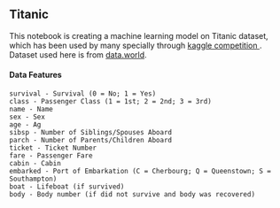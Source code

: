 ## Titanic

This notebook is creating a machine learning model on Titanic dataset, which has been used by many specially through [kaggle competition ](https://www.kaggle.com/c/titanic). Dataset used here is from [data.world](https://data.world/nrippner/titanic-disaster-dataset).


#### Data Features

`survival - Survival (0 = No; 1 = Yes)`  
`class - Passenger Class (1 = 1st; 2 = 2nd; 3 = 3rd)`  
`name - Name`  
`sex - Sex`  
`age - Ag`  
`sibsp - Number of Siblings/Spouses Aboard`  
`parch - Number of Parents/Children Aboard`  
`ticket - Ticket Number`  
`fare - Passenger Fare`  
`cabin - Cabin`  
`embarked - Port of Embarkation (C = Cherbourg; Q = Queenstown; S = Southampton)`  
`boat - Lifeboat (if survived)`  
`body - Body number (if did not survive and body was recovered)`  
